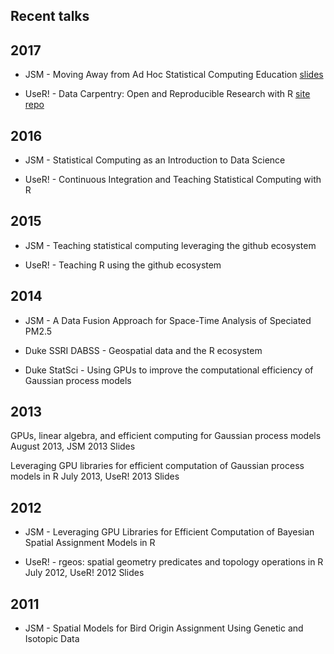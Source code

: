 Recent talks
------------

## 2017

* JSM - Moving Away from Ad Hoc Statistical Computing Education [slides](https://github.com/rundel/Presentations/blob/master/JSM%202017/jsm_2017.pdf)

* UseR! - Data Carpentry: Open and Reproducible Research with R [site](https://fmichonneau.github.io/2017-useR-tutorial/) [repo](https://github.com/fmichonneau/2017-useR-reproducibility/)


## 2016

* JSM - Statistical Computing as an Introduction to Data Science

* UseR! - Continuous Integration and Teaching Statistical Computing with R


## 2015

* JSM - Teaching statistical computing leveraging the github ecosystem

* UseR! - Teaching R using the github ecosystem


## 2014

* JSM - A Data Fusion Approach for Space-Time Analysis of Speciated PM2.5

* Duke SSRI DABSS - Geospatial data and the R ecosystem

* Duke StatSci - Using GPUs to improve the computational efficiency of Gaussian process models


## 2013

GPUs, linear algebra, and efficient computing for Gaussian process models
August 2013, JSM 2013 Slides

Leveraging GPU libraries for efficient computation of Gaussian process models in R
July 2013, UseR! 2013 Slides


## 2012

* JSM - Leveraging GPU Libraries for Efficient Computation of Bayesian Spatial Assignment Models in R

* UseR! - rgeos: spatial geometry predicates and topology operations in R
July 2012, UseR! 2012 Slides


## 2011

* JSM - Spatial Models for Bird Origin Assignment Using Genetic and Isotopic Data

